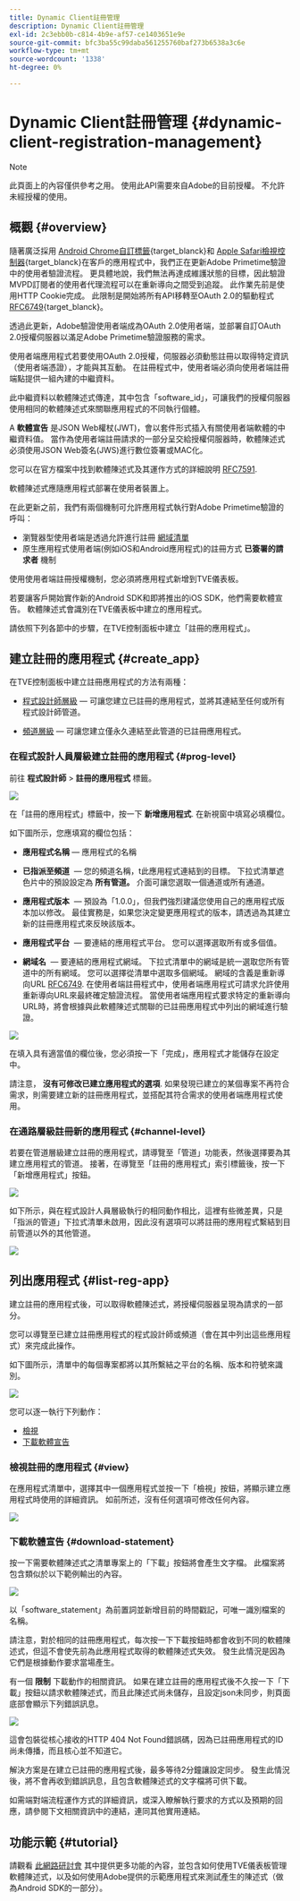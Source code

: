 ```yaml
---
title: Dynamic Client註冊管理
description: Dynamic Client註冊管理
exl-id: 2c3ebb0b-c814-4b9e-af57-ce1403651e9e
source-git-commit: bfc3ba55c99daba561255760baf273b6538a3c6e
workflow-type: tm+mt
source-wordcount: '1338'
ht-degree: 0%

---
```


# Dynamic Client註冊管理 {#dynamic-client-registration-management}

>[!NOTE]
>
>此頁面上的內容僅供參考之用。 使用此API需要來自Adobe的目前授權。 不允許未經授權的使用。

## 概觀 {#overview}

隨著廣泛採用 [Android Chrome自訂標籤](https://developer.chrome.com/multidevice/android/customtabs){target_blanck}和 [Apple Safari檢視控制器](https://developer.apple.com/documentation/safariservices/sfsafariviewcontroller){target_blanck}在客戶的應用程式中，我們正在更新Adobe Primetime驗證中的使用者驗證流程。 更具體地說，我們無法再達成維護狀態的目標，因此驗證MVPD訂閱者的使用者代理流程可以在重新導向之間受到追蹤。 此作業先前是使用HTTP Cookie完成。 此限制是開始將所有API移轉至OAuth 2.0的驅動程式 [RFC6749](https://tools.ietf.org/html/rfc6749){target_blanck}。

透過此更新，Adobe驗證使用者端成為OAuth 2.0使用者端，並部署自訂OAuth 2.0授權伺服器以滿足Adobe Primetime驗證服務的需求。

使用者端應用程式若要使用OAuth 2.0授權，伺服器必須動態註冊以取得特定資訊（使用者端憑證），才能與其互動。 在註冊程式中，使用者端必須向使用者端註冊端點提供一組內建的中繼資料。

此中繼資料以軟體陳述式傳達，其中包含「software_id」，可讓我們的授權伺服器使用相同的軟體陳述式來關聯應用程式的不同執行個體。

A **軟體宣告** 是JSON Web權杖(JWT)，會以套件形式插入有關使用者端軟體的中繼資料值。 當作為使用者端註冊請求的一部分呈交給授權伺服器時，軟體陳述式必須使用JSON Web簽名(JWS)進行數位簽署或MAC化。

您可以在官方檔案中找到軟體陳述式及其運作方式的詳細說明 [RFC7591](https://tools.ietf.org/html/rfc7591).

軟體陳述式應隨應用程式部署在使用者裝置上。

在此更新之前，我們有兩個機制可允許應用程式執行對Adobe Primetime驗證的呼叫：

* 瀏覽器型使用者端是透過允許進行註冊 [網域清單](/help/authentication/programmer-overview.md#reg-and-init)
* 原生應用程式使用者端(例如iOS和Android應用程式)的註冊方式 **已簽署的請求者** 機制


使用使用者端註冊授權機制，您必須將應用程式新增到TVE儀表板。

若要讓客戶開始實作新的Android SDK和即將推出的iOS SDK，他們需要軟體宣告。 軟體陳述式會識別在TVE儀表板中建立的應用程式。

請依照下列各節中的步驟，在TVE控制面板中建立「註冊的應用程式」。

## 建立註冊的應用程式 {#create_app}

在TVE控制面板中建立註冊應用程式的方法有兩種：

* [程式設計師層級](#prog-level)  — 可讓您建立已註冊的應用程式，並將其連結至任何或所有程式設計師管道。

* [頻道層級](#channel-level)  — 可讓您建立僅永久連結至此管道的已註冊應用程式。

### 在程式設計人員層級建立註冊的應用程式 {#prog-level}

前往 **程式設計師** > **註冊的應用程式** 標籤。

![](assets/reg-app-progr-level.png)

在「註冊的應用程式」標籤中，按一下 **新增應用程式**. 在新視窗中填寫必填欄位。

如下圖所示，您應填寫的欄位包括：

* **應用程式名稱**  — 應用程式的名稱

* **已指派至頻道**  — 您的頻道名稱，t</span>此應用程式連結到的目標。 下拉式清單遮色片中的預設設定為 **所有管道。** 介面可讓您選取一個通道或所有通道。

* **應用程式版本**  — 預設為「1.0.0」，但我們強烈建議您使用自己的應用程式版本加以修改。 最佳實務是，如果您決定變更應用程式的版本，請透過為其建立新的註冊應用程式來反映該版本。

* **應用程式平台**  — 要連結的應用程式平台。 您可以選擇選取所有或多個值。

* **網域名**  — 要連結的應用程式網域。 下拉式清單中的網域是統一選取您所有管道中的所有網域。 您可以選擇從清單中選取多個網域。 網域的含義是重新導向URL [RFC6749](https://tools.ietf.org/html/rfc6749). 在使用者端註冊程式中，使用者端應用程式可請求允許使用重新導向URL來最終確定驗證流程。 當使用者端應用程式要求特定的重新導向URL時，將會根據與此軟體陳述式關聯的已註冊應用程式中列出的網域進行驗證。


![](assets/new-reg-app.png)


在填入具有適當值的欄位後，您必須按一下「完成」，應用程式才能儲存在設定中。

請注意， **沒有可修改已建立應用程式的選項**. 如果發現已建立的某個專案不再符合需求，則需要建立新的註冊應用程式，並搭配其符合需求的使用者端應用程式使用。


### 在通路層級註冊新的應用程式 {#channel-level}

若要在管道層級建立註冊的應用程式，請導覽至「管道」功能表，然後選擇要為其建立應用程式的管道。 接著，在導覽至「註冊的應用程式」索引標籤後，按一下「新增應用程式」按鈕。

![](assets/reg-new-app-channel-level.png)

如下所示，與在程式設計人員層級執行的相同動作相比，這裡有些微差異，只是「指派的管道」下拉式清單未啟用，因此沒有選項可以將註冊的應用程式繫結到目前管道以外的其他管道。

![](assets/new-reg-app-channel.png)

## 列出應用程式 {#list-reg-app}

建立註冊的應用程式後，可以取得軟體陳述式，將授權伺服器呈現為請求的一部分。

您可以導覽至已建立註冊應用程式的程式設計師或頻道（會在其中列出這些應用程式）來完成此操作。 

如下圖所示，清單中的每個專案都將以其所繫結之平台的名稱、版本和符號來識別。

![](assets/reg-app-list.png)

您可以逐一執行下列動作：

* [檢視](#view)
* [下載軟體宣告](#download-statement)

### 檢視註冊的應用程式 {#view}

在應用程式清單中，選擇其中一個應用程式並按一下「檢視」按鈕，將顯示建立應用程式時使用的詳細資訊。 如前所述，沒有任何選項可修改任何內容。


![](assets/view-reg-app.png)


### 下載軟體宣告 {#download-statement}

按一下需要軟體陳述式之清單專案上的「下載」按鈕將會產生文字檔。 此檔案將包含類似於以下範例輸出的內容。


![](assets/download-software-statement.png)

以「software_statement」為前置詞並新增目前的時間戳記，可唯一識別檔案的名稱。

請注意，對於相同的註冊應用程式，每次按一下下載按鈕時都會收到不同的軟體陳述式，但這不會使先前為此應用程式取得的軟體陳述式失效。 發生此情況是因為它們是根據動作要求當場產生。

有一個 **限制** 下載動作的相關資訊。 如果在建立註冊的應用程式後不久按一下「下載」按鈕以請求軟體陳述式，而且此陳述式尚未儲存，且設定json未同步，則頁面底部會顯示下列錯誤訊息。 

![](assets/error-sw-statement-notready.png)

這會包裝從核心接收的HTTP 404 Not Found錯誤碼，因為已註冊應用程式的ID尚未傳播，而且核心並不知道它。

解決方案是在建立已註冊的應用程式後，最多等待2分鐘讓設定同步。 發生此情況後，將不會再收到錯誤訊息，且包含軟體陳述式的文字檔將可供下載。

如需端對端流程運作方式的詳細資訊，或深入瞭解執行要求的方式以及預期的回應，請參閱下文相關資訊中的連結，連同其他實用連結。

<!--
## Related Information {#related}

* [Dynamic Client Registration API](/help/authentication/dynamic-client-registration-api.md)
* [TVE Dashboard User Guide](/help/authentication/tve-dashboard-user-guide.md)
-->

## 功能示範 {#tutorial}

請觀看 [此網路研討會](https://my.adobeconnect.com/pzkp8ujrigg1/) 其中提供更多功能的內容，並包含如何使用TVE儀表板管理軟體陳述式，以及如何使用Adobe提供的示範應用程式來測試產生的陳述式（做為Android SDK的一部分）。
